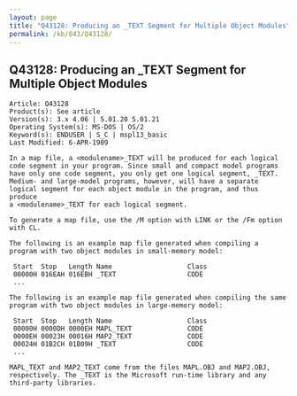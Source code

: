 ```yaml
---
layout: page
title: "Q43128: Producing an _TEXT Segment for Multiple Object Modules"
permalink: /kb/043/Q43128/
---
```


## Q43128: Producing an _TEXT Segment for Multiple Object Modules

	Article: Q43128
	Product(s): See article
	Version(s): 3.x 4.06 | 5.01.20 5.01.21
	Operating System(s): MS-DOS | OS/2
	Keyword(s): ENDUSER | S_C | mspl13_basic
	Last Modified: 6-APR-1989
	
	In a map file, a <modulename>_TEXT will be produced for each logical
	code segment in your program. Since small and compact model programs
	have only one code segment, you only get one logical segment, _TEXT.
	Medium- and large-model programs, however, will have a separate
	logical segment for each object module in the program, and thus produce
	a <modulename>_TEXT for each logical segment.
	
	To generate a map file, use the /M option with LINK or the /Fm option
	with CL.
	
	The following is an example map file generated when compiling a
	program with two object modules in small-memory model:
	
	 Start  Stop   Length Name                   Class
	 00000H 016EAH 016EBH _TEXT                  CODE
	 ...
	
	The following is an example map file generated when compiling the same
	program with two object modules in large-memory model:
	
	 Start  Stop   Length Name                   Class
	 00000H 0000DH 0000EH MAPL_TEXT              CODE
	 0000EH 00023H 00016H MAP2_TEXT              CODE
	 00024H 01B2CH 01B09H _TEXT                  CODE
	 ...
	
	MAPL_TEXT and MAP2_TEXT come from the files MAPL.OBJ and MAP2.OBJ,
	respectively. The _TEXT is the Microsoft run-time library and any
	third-party libraries.
